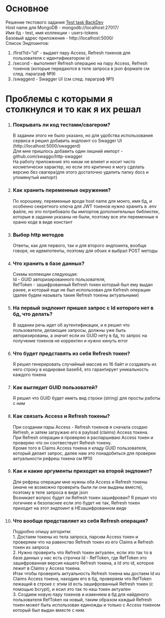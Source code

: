 # Основное
Решение тестового задания <a href =  https://medods.notion.site/Test-task-BackDev-215fcddafff2425a8ca7e515e21527e7> Test task BackDev </a> <br>
Host name для MongoDB - mongodb://localhost:27017/ <br>
Имя бд - test, имя коллекции - users-tokens <br>
Базовый адрес приложения - http://localhost:5000/ <br>
Список Эндпоинтов:
1. /first?id="id" - выдает пару Access, Refresh токенов для пользователя с идентификатором id
1. /second - выполняет Refresh операцию на пару Access, Refresh токенов (которые передаются в теле запроса в json формате см след. параграф №9)
1. /swaggerd - Swagger UI (см след. параграф №1)
# Проблемы с которыми я столкнулся и то как я их решал
1. <h3>Покрывать ли код тестами/свагером?</h3> В задании этого не было указано, но для удобства использования сервиса я решил добавить эндпоинт со Swagger UI (http://localhost:5000/swaggerd) <br> Для мне пришлось добавить один лишний импорт - github.com/swaggo/http-swagger <br> На работу приложения это никак не влияет и носит чисто косметически характер, но если это критично я могу сделать версию без свагера(для этого достаточно удалить папку docs и упомянутый импорт) 
1. <h3>Как хранить переменные окружения?</h3> По хорошему, переменные вроде host name для монго, имя бд, и особенно секретного ключа для JWT токенов нужно хранить в .env файле, но это потребовало бы импортов дополнительных  библиотек, которые в задании указаны не были, поэтому все эти переменные я храню  коде в виде констант
1. <h3>Выбор http методов</h3> Ответы, как для первого, так и для второго эндпоинта, вообще говоря, не идемпотенты, поэтому для обоих я выбрал POST методы
1. <h3>Что хранить в базе данных?</h3> Схемы коллекции следующая: <br> Id - GUID  авторизированного пользователя, <br> RefToken - зашифрованный Refresh токен который был ему выдан ранее, и который еще не был использован для Кefresh операции (далее будем называть такие Refresh токены актуальными)
1. <h3>На первый эндпоинт пришел запрос с Id которого нет в бд, что делать?</h3> В задании речь идет об аутентификации, и я решил что пользователи, делающие запросы, должны уже быть авторизированы, а значит если их GUID нету в бд, то запрос на получение токенов не корректен и нужно кинуть error
1. <h3>Что будет представять из себя Refresh токен?</h3> Я решил генерировать случайный массив из 16 байт и создавать из него строку в кодировке base64, это гарантирует уникальность каждого токена 
1. <h3>Как выглядит GUID пользоватей?</h3> Я решил что GUID будет иметь вид строки (string) для просты работы с ним
1. <h3>Как связать Access и Refresh токены?</h3> При создании пары Access - Refresh токенов я сначала создаю Refresh, и затем загружаю его в payload (claims) Access токена. <br> При Refresh операции я проверяю я распаршиваю Access токен и проверяю что он соотвествует Refresh токену. <br> Кроме того в Claims Access токена я кладу GUID пользователя, который делает запрос, далее нам это понадобиться для проверки актуальности рефреш токена см №10
1. <h3>Как и какие аргументы приходят на второй эндпоинт?</h3> Для рефреш операции мне нужны оба Access и Refresh токены (иначе не возможно проверить были ли они выданы вместе), поэтому в теле запроса в виде json <br> Возникает вопрос будет ли Refresh токен зашифрован? Я решил что логичнее и безопаснее если это будет не так, Refresh токен приходит на этот эндпоинт в НЕзашифрованном виде 
1. <h3>Что вообще представляет из себя Refresh операция?</h3> Подробно опишу алгоритм: <br> 1. Достаем токены из тела запроса, парсим Access токен и проверяем что на равенство Refresh токен из его Claims и Refresh токен из запроса <br> 2. Нужно проверить что Refresh токен актуален, если это так то в базе данных у нас есть строчка Id - RefToken, где RefToken это зашифрованная версия нашего Refresh токена, а Id это id, которое лежит в Claims у Access токена. <br> Итак чтобы проверить актуальность Refresh токена мы достаем Id из Claims Access токена, находим его в бд, проверяем что RefToken лежащий в строке с этим id есть зашифрованный Refresh токен (c помощью bcrypt), и есил это так то наш токен актуален <br> 3. Создаем новую пару токенов и изменяем в бд для найденого пользователя RefToken на новый, таким образом каждый Refresh токен может быть использован единожды и только с Access токеном который был выдан вместе с ним.
